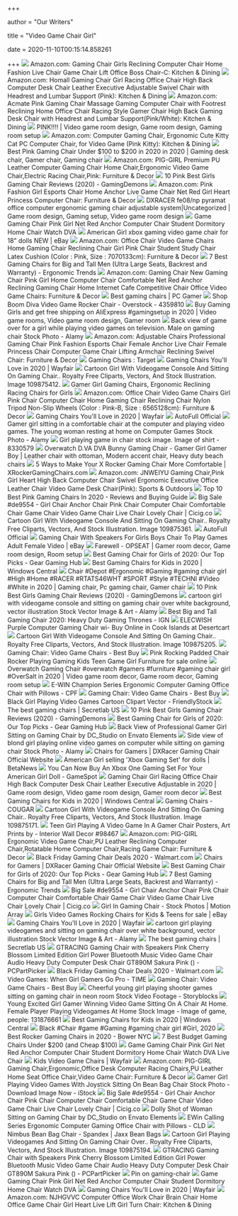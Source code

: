 +++
        
author = "Our Writers"
        
title = "Video Game Chair Girl"
        
date = 2020-11-10T00:15:14.858261
        
+++
[ ![](https://m.media-amazon.com/images/I/51x6Imb8aGL._AC_SS350_.jpg)](https://m.media-amazon.com/images/I/51x6Imb8aGL._AC_SS350_.jpg) Amazon.com: Gaming Chair Girls Reclining Computer Chair Home Fashion Live Chair  Game Chair Lift Office Boss Chair-C: Kitchen & Dining
[ ![](https://images-na.ssl-images-amazon.com/images/I/81UeyA7b1uL._AC_SL1500_.jpg)](https://images-na.ssl-images-amazon.com/images/I/81UeyA7b1uL._AC_SL1500_.jpg) Amazon.com: Homall Gaming Chair Girl Racing Office Chair High Back Computer  Desk Chair Leather Executive Adjustable Swivel Chair with Headrest and  Lumbar Support (Pink): Kitchen & Dining
[ ![](https://m.media-amazon.com/images/I/61933HEmueL._AC_SS350_.jpg)](https://m.media-amazon.com/images/I/61933HEmueL._AC_SS350_.jpg) Amazon.com: Acmate Pink Gaming Chair Massage Gaming Computer Chair with  Footrest Reclining Home Office Chair Racing Style Gamer Chair High Back  Gaming Desk Chair with Headrest and Lumbar Support(Pink/White): Kitchen &  Dining
[ ![](https://i.pinimg.com/originals/1c/49/d4/1c49d4a43421dc8e82b0df8d83cad3cc.jpg)](https://i.pinimg.com/originals/1c/49/d4/1c49d4a43421dc8e82b0df8d83cad3cc.jpg) PINK!!!! | Video game room design, Game room design, Gaming room setup
[ ![](https://images-na.ssl-images-amazon.com/images/I/51SwT6hfvAL._AC_SX522_.jpg)](https://images-na.ssl-images-amazon.com/images/I/51SwT6hfvAL._AC_SX522_.jpg) Amazon.com: Computer Gaming Chair, Ergonomic Cute Kitty Cat PC Computer  Chair, for Video Game (Pink Kitty): Kitchen & Dining
[ ![](https://i.pinimg.com/originals/d8/9c/69/d89c691ecf8f2a291186ed3ae12f6020.jpg)](https://i.pinimg.com/originals/d8/9c/69/d89c691ecf8f2a291186ed3ae12f6020.jpg) Best Pink Gaming Chair Under $100 to $200 in 2020 in 2020 | Gaming desk  chair, Gamer chair, Gaming chair
[ ![](https://images-na.ssl-images-amazon.com/images/I/512MemzOqaL._AC_SY355_.jpg)](https://images-na.ssl-images-amazon.com/images/I/512MemzOqaL._AC_SY355_.jpg) Amazon.com: PIG-GIRL Premium PU Leather Computer Gaming Chair Home Chair,Ergonomic  Video Game Chair,Electric Racing Chair,Pink: Furniture & Decor
[ ![](https://gamingdemons.com/wp-content/uploads/2020/02/Top-10-Pink-Best-Girls-Gaming-Chair-Reviews-min.jpg)](https://gamingdemons.com/wp-content/uploads/2020/02/Top-10-Pink-Best-Girls-Gaming-Chair-Reviews-min.jpg) 10 Pink Best Girls Gaming Chair Reviews (2020) - GamingDemons
[ ![](https://images-na.ssl-images-amazon.com/images/I/51y2ejOS7NL._AC_SY355_.jpg)](https://images-na.ssl-images-amazon.com/images/I/51y2ejOS7NL._AC_SY355_.jpg) Amazon.com: Pink Fashion Girl Esports Chair Home Anchor Live Game Chair Net  Red Girl Heart Princess Computer Chair: Furniture & Decor
[ ![](https://i.pinimg.com/originals/95/1f/6b/951f6bf0f3c4d059d92f22d00de22564.jpg)](https://i.pinimg.com/originals/95/1f/6b/951f6bf0f3c4d059d92f22d00de22564.jpg) DXRACER fe08/np pyramat office computer ergonomic gaming chair adjustable  system|Uncategorized | Game room design, Gaming setup, Video game room  design
[ ![](https://img.alicdn.com/i2/2493448590/TB29oRKn.l7MKJjSZFDXXaOEpXa_!!2493448590.jpg_640x640q90.jpg)](https://img.alicdn.com/i2/2493448590/TB29oRKn.l7MKJjSZFDXXaOEpXa_!!2493448590.jpg_640x640q90.jpg) Game Gaming Chair Pink Girl Net Red Anchor Computer Chair Student Dormitory  Home Chair Watch DVA
[ ![](https://i.ebayimg.com/images/g/gHYAAOSwSI5bYGC7/s-l400.jpg)](https://i.ebayimg.com/images/g/gHYAAOSwSI5bYGC7/s-l400.jpg) American Girl xbox gaming video game chair for 18" dolls NEW | eBay
[ ![](https://images-na.ssl-images-amazon.com/images/I/51Vp3ROe%2BNL._AC_SY355_.jpg)](https://images-na.ssl-images-amazon.com/images/I/51Vp3ROe%2BNL._AC_SY355_.jpg) Amazon.com: Office Chair Video Game Chairs Home Gaming Chair Reclining Chair  Girl Pink Chair Student Study Chair Latex Cushion (Color : Pink, Size :  7070133cm): Furniture & Decor
[ ![](http://ergonomictrends.com/wp-content/uploads/2019/02/AKRacing-Masters-Max-Gaming-Chair-review.jpg)](http://ergonomictrends.com/wp-content/uploads/2019/02/AKRacing-Masters-Max-Gaming-Chair-review.jpg) 7 Best Gaming Chairs for Big and Tall Men (Ultra Large Seats, Backrest and  Warranty) - Ergonomic Trends
[ ![](https://m.media-amazon.com/images/I/51lzymT8GVL._AC_SS350_.jpg)](https://m.media-amazon.com/images/I/51lzymT8GVL._AC_SS350_.jpg) Amazon.com: Gaming Chair New Gaming Chair Pink Girl Home Computer Chair  Comfortable Net Red Anchor Reclining Gaming Chair Home Internet Cafe  Competitive Chair Office Video Game Chairs: Furniture & Decor
[ ![](https://cdn.mos.cms.futurecdn.net/eTsGaLnVkpozHC9CqhA6dK-1200-80.jpg)](https://cdn.mos.cms.futurecdn.net/eTsGaLnVkpozHC9CqhA6dK-1200-80.jpg) Best gaming chairs | PC Gamer
[ ![](https://ak1.ostkcdn.com/images/products/P12329762.jpg?impolicy=medium)](https://ak1.ostkcdn.com/images/products/P12329762.jpg?impolicy=medium) Shop Boom Diva Video Game Rocker Chair - Overstock - 4359810
[ ![](https://i.pinimg.com/originals/67/08/4b/67084bf3def1625c11996bbd653cb4db.jpg)](https://i.pinimg.com/originals/67/08/4b/67084bf3def1625c11996bbd653cb4db.jpg) Buy Gaming Girls and get free shipping on AliExpress #gamingsetup in 2020 | Video  game rooms, Video game room design, Gamer room
[ ![](https://c8.alamy.com/comp/2AAPB6N/back-view-of-game-over-for-a-girl-while-playing-video-games-on-television-male-on-gaming-chair-2AAPB6N.jpg)](https://c8.alamy.com/comp/2AAPB6N/back-view-of-game-over-for-a-girl-while-playing-video-games-on-television-male-on-gaming-chair-2AAPB6N.jpg) Back view of game over for a girl while playing video games on television.  Male on gaming chair Stock Photo - Alamy
[ ![](https://images-na.ssl-images-amazon.com/images/I/51Pi0TbzCFL._AC_SY355_.jpg)](https://images-na.ssl-images-amazon.com/images/I/51Pi0TbzCFL._AC_SY355_.jpg) Amazon.com: Adjustable Chairs Professional Gaming Chair Pink Fashion  Esports Chair Female Anchor Live Chair Female Princess Chair Computer Game  Chair Lifting Armchair Reclining Swivel Chair: Furniture & Decor
[ ![](https://target.scene7.com/is/image/Target/1_ConsoleGamingChair_SB-201016-1602865933492?wid=1100&qlt=60&fmt=pjpeg)](https://target.scene7.com/is/image/Target/1_ConsoleGamingChair_SB-201016-1602865933492?wid=1100&qlt=60&fmt=pjpeg) Gaming Chairs : Target
[ ![](https://secure.img1-fg.wfcdn.com/im/45393547/resize-h600-w600%5Ecompr-r85/3137/31377768/Gaming+Chairs.jpg)](https://secure.img1-fg.wfcdn.com/im/45393547/resize-h600-w600%5Ecompr-r85/3137/31377768/Gaming+Chairs.jpg) Gaming Chairs You'll Love in 2020 | Wayfair
[ ![](https://previews.123rf.com/images/djvstock/djvstock1809/djvstock180909634/109875412-cartoon-girl-with-videogame-console-and-sitting-on-gaming-chair-over-white-background-vector-illustr.jpg)](https://previews.123rf.com/images/djvstock/djvstock1809/djvstock180909634/109875412-cartoon-girl-with-videogame-console-and-sitting-on-gaming-chair-over-white-background-vector-illustr.jpg) Cartoon Girl With Videogame Console And Sitting On Gaming Chair.. Royalty  Free Cliparts, Vectors, And Stock Illustration. Image 109875412.
[ ![](http://cdn.shopify.com/s/files/1/0356/8346/7396/products/ilmRhmmQ.jpg?v=1595996188)](http://cdn.shopify.com/s/files/1/0356/8346/7396/products/ilmRhmmQ.jpg?v=1595996188) Gamer Girl Gaming Chairs, Ergonomic Reclining Racing Chairs for Girls
[ ![](https://m.media-amazon.com/images/I/51ZjHSqkhNL._AC_UL400_.jpg)](https://m.media-amazon.com/images/I/51ZjHSqkhNL._AC_UL400_.jpg) Amazon.com: Office Chair Video Game Chairs Girl Pink Chair Computer Chair  Home Gaming Chair Reclining Chair Nylon Tripod Non-Slip Wheels (Color :  Pink-B, Size : 6565128cm): Furniture & Decor
[ ![](https://secure.img1-fg.wfcdn.com/im/38680718/resize-h310-w310%5Ecompr-r85/1000/100000327/pc-racing-game-chair.jpg)](https://secure.img1-fg.wfcdn.com/im/38680718/resize-h310-w310%5Ecompr-r85/1000/100000327/pc-racing-game-chair.jpg) Gaming Chairs You'll Love in 2020 | Wayfair
[ ![](https://cdn.shopify.com/s/files/1/0303/9805/4531/products/3_1024x1024.jpg?v=1590117285)](https://cdn.shopify.com/s/files/1/0303/9805/4531/products/3_1024x1024.jpg?v=1590117285) AutoFull Official
[ ![](https://c8.alamy.com/comp/PD9G7D/gamer-girl-sitting-in-a-comfortable-chair-at-the-computer-and-playing-video-games-the-young-woman-resting-at-home-on-computer-games-PD9G7D.jpg)](https://c8.alamy.com/comp/PD9G7D/gamer-girl-sitting-in-a-comfortable-chair-at-the-computer-and-playing-video-games-the-young-woman-resting-at-home-on-computer-games-PD9G7D.jpg) Gamer girl sitting in a comfortable chair at the computer and playing video  games. The young woman resting at home on Computer Games Stock Photo - Alamy
[ ![](https://thumbs.dreamstime.com/z/girl-playing-game-chair-8330579.jpg)](https://thumbs.dreamstime.com/z/girl-playing-game-chair-8330579.jpg) Girl playing game in chair stock image. Image of shirt - 8330579
[ ![](https://i.pinimg.com/736x/91/b9/ad/91b9ad447649a8bac99492112c654f2e.jpg)](https://i.pinimg.com/736x/91/b9/ad/91b9ad447649a8bac99492112c654f2e.jpg) Overwatch D.VA DVA Bunny Gaming Chair - Gamer Girl Gamer Boy | Leather chair  with ottoman, Modern accent chair, Heavy duty beach chairs
[ ![](https://xrockergamingchairs.com/wp-content/uploads/2014/12/Girl-in-X-Rocker.jpg)](https://xrockergamingchairs.com/wp-content/uploads/2014/12/Girl-in-X-Rocker.jpg) 5 Ways to Make Your X Rocker Gaming Chair More Comfortable |  XRockerGamingChairs.com
[ ![](https://images-na.ssl-images-amazon.com/images/I/61iybfQaYlL._AC_SL1000_.jpg)](https://images-na.ssl-images-amazon.com/images/I/61iybfQaYlL._AC_SL1000_.jpg) Amazon.com: JNWEIYU Gaming Chair,Pink Girl Heart High Back Computer Chair  Swivel Ergonomic Executive Office Leather Chair Video Game Desk Chair(Pink):  Sports & Outdoors
[ ![](https://alphatoplist.com/wp-content/uploads/2020/03/1.-GTRACING-Gaming-Chair-with-Speakers-Pink-Cherry-BlossomGirl-Power-Bluetooth-Music-Video-Game-Chair-Audio.jpg)](https://alphatoplist.com/wp-content/uploads/2020/03/1.-GTRACING-Gaming-Chair-with-Speakers-Pink-Cherry-BlossomGirl-Power-Bluetooth-Music-Video-Game-Chair-Audio.jpg) Top 10 Best Pink Gaming Chairs In 2020 - Reviews and Buying Guide
[ ![](https://i3.wp.com/ae01.alicdn.com/kf/Haa277bd89303420daff0bebc75cd231af/Girl-Chair-Anchor-Chair-Pink-Chair-Computer-Chair-Comfortable-Chair-Game-Chair-Video-Game-Chair-Live.jpg_640x640.jpg)](https://i3.wp.com/ae01.alicdn.com/kf/Haa277bd89303420daff0bebc75cd231af/Girl-Chair-Anchor-Chair-Pink-Chair-Computer-Chair-Comfortable-Chair-Game-Chair-Video-Game-Chair-Live.jpg_640x640.jpg) Big Sale #de9554 - Girl Chair Anchor Chair Pink Chair Computer Chair  Comfortable Chair Game Chair Video Game Chair Live Chair Lovely Chair |  Cicig.co
[ ![](https://previews.123rf.com/images/djvstock/djvstock1809/djvstock180909582/109875361-cartoon-girl-with-videogame-console-and-sitting-on-gaming-chair-over-white-background-vector-illustr.jpg)](https://previews.123rf.com/images/djvstock/djvstock1809/djvstock180909582/109875361-cartoon-girl-with-videogame-console-and-sitting-on-gaming-chair-over-white-background-vector-illustr.jpg) Cartoon Girl With Videogame Console And Sitting On Gaming Chair.. Royalty  Free Cliparts, Vectors, And Stock Illustration. Image 109875361.
[ ![](https://cdn.shopify.com/s/files/1/0303/9805/4531/products/1_1024x1024.jpg?v=1590117270)](https://cdn.shopify.com/s/files/1/0303/9805/4531/products/1_1024x1024.jpg?v=1590117270) AutoFull Official
[ ![](https://i.ebayimg.com/images/g/45IAAOSwNqxcONg~/s-l300.jpg)](https://i.ebayimg.com/images/g/45IAAOSwNqxcONg~/s-l300.jpg) Gaming Chair With Speakers For Girls Boys Chair To Play Games Adult Female  Video | eBay
[ ![](https://i.pinimg.com/originals/12/12/95/12129512d028c6fff88ea2768c591cfd.png)](https://i.pinimg.com/originals/12/12/95/12129512d028c6fff88ea2768c591cfd.png) Farewell - OPSEAT | Gamer room decor, Game room design, Room setup
[ ![](https://m.media-amazon.com/images/I/410tcaqkLgL.jpg)](https://m.media-amazon.com/images/I/410tcaqkLgL.jpg) Best Gaming Chair for Girls of 2020: Our Top Picks - Gear Gaming Hub
[ ![](https://www.windowscentral.com/sites/wpcentral.com/files/styles/w1600h900crop/public/field/image/2020/01/best-gaming-chair-kids.jpg)](https://www.windowscentral.com/sites/wpcentral.com/files/styles/w1600h900crop/public/field/image/2020/01/best-gaming-chair-kids.jpg) Best Gaming Chairs for Kids in 2020 | Windows Central
[ ![](https://i.pinimg.com/originals/24/07/33/24073309cee6f15644a1f9a74aedc8bb.jpg)](https://i.pinimg.com/originals/24/07/33/24073309cee6f15644a1f9a74aedc8bb.jpg) Chair #Depot #Ergonomic #Gaming #gaming chair girl #High #Home #RACER  #RTATS46WHT #SPORT #Style #TECHNI #Video #White in 2020 | Gaming chair, Pc gaming  chair, Gamer chair
[ ![](https://gamingdemons.com/wp-content/uploads/2020/05/UOMAX-Gaming-Chair-Review-620x330.jpg)](https://gamingdemons.com/wp-content/uploads/2020/05/UOMAX-Gaming-Chair-Review-620x330.jpg) 10 Pink Best Girls Gaming Chair Reviews (2020) - GamingDemons
[ ![](https://c8.alamy.com/comp/PP07JT/cartoon-girl-with-videogame-console-and-sitting-on-gaming-chair-over-white-background-vector-illustration-PP07JT.jpg)](https://c8.alamy.com/comp/PP07JT/cartoon-girl-with-videogame-console-and-sitting-on-gaming-chair-over-white-background-vector-illustration-PP07JT.jpg) cartoon girl with videogame console and sitting on gaming chair over white  background, vector illustration Stock Vector Image & Art - Alamy
[ ![](https://assets1.ignimgs.com/2018/07/17/chairs-1280-1531848348506.jpg)](https://assets1.ignimgs.com/2018/07/17/chairs-1280-1531848348506.jpg) Best Big and Tall Gaming Chair 2020: Heavy Duty Gaming Thrones - IGN
[ ![](https://m.media-amazon.com/images/I/41cx3axsHrL.jpg)](https://m.media-amazon.com/images/I/41cx3axsHrL.jpg) ELECWISH Purple Computer Gaming Chair wi- Buy Online in Cook Islands at  Desertcart
[ ![](https://previews.123rf.com/images/djvstock/djvstock1809/djvstock180909433/109875205-cartoon-girl-with-videogame-console-and-sitting-on-gaming-chair-over-white-background-vector-illustr.jpg)](https://previews.123rf.com/images/djvstock/djvstock1809/djvstock180909433/109875205-cartoon-girl-with-videogame-console-and-sitting-on-gaming-chair-over-white-background-vector-illustr.jpg) Cartoon Girl With Videogame Console And Sitting On Gaming Chair.. Royalty  Free Cliparts, Vectors, And Stock Illustration. Image 109875205.
[ ![](https://pisces.bbystatic.com/image2/BestBuy_US/Gallery/flex_On-Sale-gaming-chair-EVN-173666-0415-der-149983.jpg;maxHeight=920;maxWidth=920)](https://pisces.bbystatic.com/image2/BestBuy_US/Gallery/flex_On-Sale-gaming-chair-EVN-173666-0415-der-149983.jpg;maxHeight=920;maxWidth=920) Gaming Chair: Video Game Chairs - Best Buy
[ ![](https://i.ebayimg.com/images/g/luoAAOSwMAxdxocJ/s-l1600.jpg)](https://i.ebayimg.com/images/g/luoAAOSwMAxdxocJ/s-l1600.jpg) Pink Rocking Padded Chair Rocker Playing Gaming Kids Teen Game Girl  Furniture for sale online
[ ![](https://i.pinimg.com/564x/02/2c/15/022c1522cee4072c40a6967a98a947d0.jpg)](https://i.pinimg.com/564x/02/2c/15/022c1522cee4072c40a6967a98a947d0.jpg) Overwatch Gaming Chair #overwatch #gamers #furniture #gaming chair girl  #OverSalt in 2020 | Video game room decor, Game room decor, Gaming room  setup
[ ![](https://reviews.ewinracing.com/media/upload/20181018/BBF-3.jpg)](https://reviews.ewinracing.com/media/upload/20181018/BBF-3.jpg) E-WIN Champion Series Ergonomic Computer Gaming Office Chair with Pillows -  CPF
[ ![](https://pisces.bbystatic.com/image2/BestBuy_US/Gallery/flex_Under-250-gaming-chair-EVN-173666-0415-der-149982.jpg;maxHeight=920;maxWidth=920)](https://pisces.bbystatic.com/image2/BestBuy_US/Gallery/flex_Under-250-gaming-chair-EVN-173666-0415-der-149982.jpg;maxHeight=920;maxWidth=920) Gaming Chair: Video Game Chairs - Best Buy
[ ![](https://friendlystock.com/wp-content/uploads/2018/09/8-black-girl-playing-video-games-cartoon-clipart.jpg)](https://friendlystock.com/wp-content/uploads/2018/09/8-black-girl-playing-video-games-cartoon-clipart.jpg) Black Girl Playing Video Games Cartoon Clipart Vector - FriendlyStock
[ ![](https://cdn.shopify.com/s/files/1/1640/2231/files/turntable_2020_OM_pu_stark_2-min_250x.jpg?v=5236816736674398847)](https://cdn.shopify.com/s/files/1/1640/2231/files/turntable_2020_OM_pu_stark_2-min_250x.jpg?v=5236816736674398847) The best gaming chairs | Secretlab US
[ ![](https://ws-na.amazon-adsystem.com/widgets/q?_encoding=UTF8&ASIN=B079RYHD2G&Format=_SL250_&ID=AsinImage&MarketPlace=US&ServiceVersion=20070822&WS=1&tag=gamingdemons-20&language=en_US)](https://ws-na.amazon-adsystem.com/widgets/q?_encoding=UTF8&ASIN=B079RYHD2G&Format=_SL250_&ID=AsinImage&MarketPlace=US&ServiceVersion=20070822&WS=1&tag=gamingdemons-20&language=en_US) 10 Pink Best Girls Gaming Chair Reviews (2020) - GamingDemons
[ ![](https://geargaminghub.com/wp-content/uploads/2020/07/Best-Gaming-Chair-for-Girls-geargaminghub.com_.jpeg)](https://geargaminghub.com/wp-content/uploads/2020/07/Best-Gaming-Chair-for-Girls-geargaminghub.com_.jpeg) Best Gaming Chair for Girls of 2020: Our Top Picks - Gear Gaming Hub
[ ![](https://elements-video-cover-images-0.imgix.net/files/74cd82a8-bba4-4df2-a456-6761048dac30/inline_image_preview.jpg?auto=compress&crop=edges&fit=crop&fm=jpeg&h=800&w=1200&s=a1a69da01fc3681d419d9cefc3c4a8d3)](https://elements-video-cover-images-0.imgix.net/files/74cd82a8-bba4-4df2-a456-6761048dac30/inline_image_preview.jpg?auto=compress&crop=edges&fit=crop&fm=jpeg&h=800&w=1200&s=a1a69da01fc3681d419d9cefc3c4a8d3) Back View of Professional Gamer Girl Sitting on Gaming Chair by DC_Studio  on Envato Elements
[ ![](https://c8.alamy.com/comp/2AE1PW1/side-view-of-blond-girl-playing-online-video-games-on-computer-while-sitting-on-gaming-chair-2AE1PW1.jpg)](https://c8.alamy.com/comp/2AE1PW1/side-view-of-blond-girl-playing-online-video-games-on-computer-while-sitting-on-gaming-chair-2AE1PW1.jpg) Side view of blond girl playing online video games on computer while  sitting on gaming chair Stock Photo - Alamy
[ ![](https://d347qe3jx1i9dl.cloudfront.net/item/42b2d231-cd13-4db8-91a6-654c196f8a72/title/956.jpg)](https://d347qe3jx1i9dl.cloudfront.net/item/42b2d231-cd13-4db8-91a6-654c196f8a72/title/956.jpg) Chairs for Gamers | DXRacer Gaming Chair Official Website
[ ![](https://betanews.com/wp-content/uploads/2018/06/FRH97_Gaming_Chair_3.jpeg)](https://betanews.com/wp-content/uploads/2018/06/FRH97_Gaming_Chair_3.jpeg) American Girl selling 'Xbox Gaming Set' for dolls | BetaNews
[ ![](https://static.gamespot.com/uploads/original/1587/15875866/3404504-frh97_gaming_chair_1.jpeg)](https://static.gamespot.com/uploads/original/1587/15875866/3404504-frh97_gaming_chair_1.jpeg) You Can Now Buy An Xbox One Gaming Set For Your American Girl Doll -  GameSpot
[ ![](https://i.pinimg.com/originals/b5/81/fe/b581febf8eef98b14d40cb2ea2b14c73.jpg)](https://i.pinimg.com/originals/b5/81/fe/b581febf8eef98b14d40cb2ea2b14c73.jpg) Gaming Chair Girl Racing Office Chair High Back Computer Desk Chair Leather  Executive Adjustable in 2020 | Game room design, Video game room design,  Gamer room decor
[ ![](https://www.windowscentral.com/sites/wpcentral.com/files/styles/large/public/field/image/2020/06/ofm-gaming-chair-lifestyle.jpg)](https://www.windowscentral.com/sites/wpcentral.com/files/styles/large/public/field/image/2020/06/ofm-gaming-chair-lifestyle.jpg) Best Gaming Chairs for Kids in 2020 | Windows Central
[ ![](https://cougargaming.com/_cgrwdr_/wwdpp/wp-content/uploads/2020/05/argo-1.png)](https://cougargaming.com/_cgrwdr_/wwdpp/wp-content/uploads/2020/05/argo-1.png) Gaming Chairs - COUGAR
[ ![](https://previews.123rf.com/images/djvstock/djvstock1809/djvstock180909398/109875171-cartoon-girl-with-videogame-console-and-sitting-on-gaming-chair-over-white-background-vector-illustr.jpg)](https://previews.123rf.com/images/djvstock/djvstock1809/djvstock180909398/109875171-cartoon-girl-with-videogame-console-and-sitting-on-gaming-chair-over-white-background-vector-illustr.jpg) Cartoon Girl With Videogame Console And Sitting On Gaming Chair.. Royalty  Free Cliparts, Vectors, And Stock Illustration. Image 109875171.
[ ![](https://images.clipartof.com/small/98467-Teen-Girl-Playing-A-Video-Game-In-A-Gamer-Chair-Poster-Art-Print.jpg)](https://images.clipartof.com/small/98467-Teen-Girl-Playing-A-Video-Game-In-A-Gamer-Chair-Poster-Art-Print.jpg) Teen Girl Playing A Video Game In A Gamer Chair Posters, Art Prints by -  Interior Wall Decor #98467
[ ![](https://images-na.ssl-images-amazon.com/images/I/51CSX0yQeEL._AC_SX355_.jpg)](https://images-na.ssl-images-amazon.com/images/I/51CSX0yQeEL._AC_SX355_.jpg) Amazon.com: PIG-GIRL Ergonomic Video Game Chair,PU Leather Reclining Computer  Chair,Rotatable Home Computer Chair,Racing Game Chair: Furniture & Decor
[ ![](https://i5.walmartimages.com/asr/cdc3f200-65ff-4465-bdc6-106804a22f88.985e9601d21b8031922ef9e2103b0829.jpeg?odnHeight=200&odnWidth=200&odnBg=ffffff)](https://i5.walmartimages.com/asr/cdc3f200-65ff-4465-bdc6-106804a22f88.985e9601d21b8031922ef9e2103b0829.jpeg?odnHeight=200&odnWidth=200&odnBg=ffffff) Black Friday Gaming Chair Deals 2020 - Walmart.com
[ ![](https://d347qe3jx1i9dl.cloudfront.net/item/2cbe33a2-d604-42f7-9855-72b2c61ac72e/title/956.jpg)](https://d347qe3jx1i9dl.cloudfront.net/item/2cbe33a2-d604-42f7-9855-72b2c61ac72e/title/956.jpg) Chairs for Gamers | DXRacer Gaming Chair Official Website
[ ![](https://m.media-amazon.com/images/I/41FbsdjVObL.jpg)](https://m.media-amazon.com/images/I/41FbsdjVObL.jpg) Best Gaming Chair for Girls of 2020: Our Top Picks - Gear Gaming Hub
[ ![](http://ergonomictrends.com/wp-content/uploads/2019/02/best-gaming-chairs-big-tall-men.jpg)](http://ergonomictrends.com/wp-content/uploads/2019/02/best-gaming-chairs-big-tall-men.jpg) 7 Best Gaming Chairs for Big and Tall Men (Ultra Large Seats, Backrest and  Warranty) - Ergonomic Trends
[ ![](https://i3.wp.com/ae01.alicdn.com/kf/H94145891b4454cf889d9cddcd59a5f38P/Girl-Chair-Anchor-Chair-Pink-Chair-Computer-Chair-Comfortable-Chair-Game-Chair-Video-Game-Chair-Live.jpg_640x640.jpg)](https://i3.wp.com/ae01.alicdn.com/kf/H94145891b4454cf889d9cddcd59a5f38P/Girl-Chair-Anchor-Chair-Pink-Chair-Computer-Chair-Comfortable-Chair-Game-Chair-Video-Game-Chair-Live.jpg_640x640.jpg) Big Sale #de9554 - Girl Chair Anchor Chair Pink Chair Computer Chair  Comfortable Chair Game Chair Video Game Chair Live Chair Lovely Chair |  Cicig.co
[ ![](https://motionarray.imgix.net/preview-407706-QJfOV4oYnIbCFB94-large.jpg?w=1400&q=60&fit=max&auto=format)](https://motionarray.imgix.net/preview-407706-QJfOV4oYnIbCFB94-large.jpg?w=1400&q=60&fit=max&auto=format) Girl In Gaming Chair - Stock Photos | Motion Array
[ ![](https://i.ebayimg.com/thumbs/images/g/I5EAAOSwRkhe-KR~/s-l225.jpg)](https://i.ebayimg.com/thumbs/images/g/I5EAAOSwRkhe-KR~/s-l225.jpg) Girls Video Games Rocking Chairs for Kids & Teens for sale | eBay
[ ![](https://secure.img1-fg.wfcdn.com/im/69907742/compr-r85/1212/121270724/default.jpg)](https://secure.img1-fg.wfcdn.com/im/69907742/compr-r85/1212/121270724/default.jpg) Gaming Chairs You'll Love in 2020 | Wayfair
[ ![](https://c8.alamy.com/comp/PP02J7/cartoon-girl-playing-videogames-and-sitting-on-gaming-chair-over-white-background-vector-illustration-PP02J7.jpg)](https://c8.alamy.com/comp/PP02J7/cartoon-girl-playing-videogames-and-sitting-on-gaming-chair-over-white-background-vector-illustration-PP02J7.jpg) cartoon girl playing videogames and sitting on gaming chair over white  background, vector illustration Stock Vector Image & Art - Alamy
[ ![](https://cdn.shopify.com/s/files/1/1640/2231/t/296/assets/home-about-min.jpg?v=15469314744188955009)](https://cdn.shopify.com/s/files/1/1640/2231/t/296/assets/home-about-min.jpg?v=15469314744188955009) The best gaming chairs | Secretlab US
[ ![](https://images-na.ssl-images-amazon.com/images/I/41RexVqaJlL.jpg)](https://images-na.ssl-images-amazon.com/images/I/41RexVqaJlL.jpg) GTRACING Gaming Chair with Speakers Pink Cherry Blossom Limited Edition  Girl Power Bluetooth Music Video Game Chair Audio Heavy Duty Computer Desk  Chair GT890M Sakura Pink () - PCPartPicker
[ ![](https://i5.walmartimages.com/asr/26a1b339-6032-495a-90e6-5246599893a7_1.896558ee30516fcfdfba1cf9578fff01.jpeg?odnHeight=200&odnWidth=200&odnBg=ffffff)](https://i5.walmartimages.com/asr/26a1b339-6032-495a-90e6-5246599893a7_1.896558ee30516fcfdfba1cf9578fff01.jpeg?odnHeight=200&odnWidth=200&odnBg=ffffff) Black Friday Gaming Chair Deals 2020 - Walmart.com
[ ![](http://img.timeinc.net/time/daily/2010/1010/360_katherine_gunn_1007.jpg)](http://img.timeinc.net/time/daily/2010/1010/360_katherine_gunn_1007.jpg) Video Games: When Girl Gamers Go Pro - TIME
[ ![](https://pisces.bbystatic.com/image2/BestBuy_US/Gallery/flex_Weight-gaming-chair-EVN-173666-0415-der-149981.jpg;maxHeight=920;maxWidth=920)](https://pisces.bbystatic.com/image2/BestBuy_US/Gallery/flex_Weight-gaming-chair-EVN-173666-0415-der-149981.jpg;maxHeight=920;maxWidth=920) Gaming Chair: Video Game Chairs - Best Buy
[ ![](https://dm0qx8t0i9gc9.cloudfront.net/thumbnails/video/BgrICs-NZj4hksnn3/videoblocks-cheerful-young-girl-playing-shooter-games-sitting-on-gaming-chair-in-neon-room_rzxqkjndlu_thumbnail-1080_01.png)](https://dm0qx8t0i9gc9.cloudfront.net/thumbnails/video/BgrICs-NZj4hksnn3/videoblocks-cheerful-young-girl-playing-shooter-games-sitting-on-gaming-chair-in-neon-room_rzxqkjndlu_thumbnail-1080_01.png) Cheerful young girl playing shooter games sitting on gaming chair in neon  room Stock Video Footage - Storyblocks
[ ![](https://thumbs.dreamstime.com/z/young-excited-girl-gamer-winning-video-game-sitting-chair-home-female-player-playing-videogames-home-young-excited-girl-131876661.jpg)](https://thumbs.dreamstime.com/z/young-excited-girl-gamer-winning-video-game-sitting-chair-home-female-player-playing-videogames-home-young-excited-girl-131876661.jpg) Young Excited Girl Gamer Winning Video Game Sitting On A Chair At Home.  Female Player Playing Videogames At Home Stock Image - Image of game,  people: 131876661
[ ![](https://www.windowscentral.com/sites/wpcentral.com/files/styles/large/public/field/image/2020/06/x-rocker-pro-series-h3-lifestyle.jpg)](https://www.windowscentral.com/sites/wpcentral.com/files/styles/large/public/field/image/2020/06/x-rocker-pro-series-h3-lifestyle.jpg) Best Gaming Chairs for Kids in 2020 | Windows Central
[ ![](https://i.pinimg.com/originals/5d/e4/aa/5de4aa9a16c386e7e1c2e43d4447b58c.png)](https://i.pinimg.com/originals/5d/e4/aa/5de4aa9a16c386e7e1c2e43d4447b58c.png) Black #Chair #game #Gaming #gaming chair girl #Girl, 2020
[ ![](https://bowernyc.com/wp-content/uploads/2020/09/iStock-1145423336-1-1.jpg)](https://bowernyc.com/wp-content/uploads/2020/09/iStock-1145423336-1-1.jpg) Best Rocker Gaming Chairs in 2020 - Bower NYC
[ ![](https://m.media-amazon.com/images/I/41mgnrZC3DL.jpg)](https://m.media-amazon.com/images/I/41mgnrZC3DL.jpg) 7 Best Budget Gaming Chairs Under $200 (and Cheap $100)
[ ![](https://img.alicdn.com/imgextra/i4/2493448590/TB2oNHahH3XS1JjSZFFXXcvupXa_!!2493448590.jpg_640x640q90.jpg)](https://img.alicdn.com/imgextra/i4/2493448590/TB2oNHahH3XS1JjSZFFXXcvupXa_!!2493448590.jpg_640x640q90.jpg) Game Gaming Chair Pink Girl Net Red Anchor Computer Chair Student Dormitory  Home Chair Watch DVA Live Chair
[ ![](https://secure.img1-fg.wfcdn.com/im/42510540/resize-h600-w600%5Ecompr-r85/8405/84059308/Racer+Video+Gaming+Chair.jpg)](https://secure.img1-fg.wfcdn.com/im/42510540/resize-h600-w600%5Ecompr-r85/8405/84059308/Racer+Video+Gaming+Chair.jpg) Kids Video Game Chairs | Wayfair
[ ![](https://images-na.ssl-images-amazon.com/images/I/51P98Lvg52L._AC_SY355_.jpg)](https://images-na.ssl-images-amazon.com/images/I/51P98Lvg52L._AC_SY355_.jpg) Amazon.com: PIG-GIRL Gaming Chair,Ergonomic,Office Desk Computer Racing  Chairs,PU Leather Home Seat Office Chair,Video Game Chair: Furniture & Decor
[ ![](https://media.istockphoto.com/photos/gamer-girl-playing-video-games-with-joystick-sitting-on-bean-bag-picture-id687360576)](https://media.istockphoto.com/photos/gamer-girl-playing-video-games-with-joystick-sitting-on-bean-bag-picture-id687360576) Gamer Girl Playing Video Games With Joystick Sitting On Bean Bag Chair  Stock Photo - Download Image Now - iStock
[ ![](https://i3.wp.com/ae01.alicdn.com/kf/Ha99634803af744618e26f2a777bfd668I/Girl-Chair-Anchor-Chair-Pink-Chair-Computer-Chair-Comfortable-Chair-Game-Chair-Video-Game-Chair-Live.jpg_640x640.jpg)](https://i3.wp.com/ae01.alicdn.com/kf/Ha99634803af744618e26f2a777bfd668I/Girl-Chair-Anchor-Chair-Pink-Chair-Computer-Chair-Comfortable-Chair-Game-Chair-Video-Game-Chair-Live.jpg_640x640.jpg) Big Sale #de9554 - Girl Chair Anchor Chair Pink Chair Computer Chair  Comfortable Chair Game Chair Video Game Chair Live Chair Lovely Chair |  Cicig.co
[ ![](https://elements-video-cover-images-0.imgix.net/files/7d72d9af-4c06-4bd5-9f70-906f2061769f/inline_image_preview.jpg?auto=compress&crop=edges&fit=crop&fm=jpeg&h=800&w=1200&s=eaace7d108ec9407f1b50c19fe522784)](https://elements-video-cover-images-0.imgix.net/files/7d72d9af-4c06-4bd5-9f70-906f2061769f/inline_image_preview.jpg?auto=compress&crop=edges&fit=crop&fm=jpeg&h=800&w=1200&s=eaace7d108ec9407f1b50c19fe522784) Dolly Shot of Woman Sitting on Gaming Chair by DC_Studio on Envato Elements
[ ![](https://m.ewinracing.com/393-large_default/ewin-calling-series-ergonomic-computer-gaming-office-chair-with-pillows-cld.jpg)](https://m.ewinracing.com/393-large_default/ewin-calling-series-ergonomic-computer-gaming-office-chair-with-pillows-cld.jpg) EWin Calling Series Ergonomic Computer Gaming Office Chair with Pillows -  CLD
[ ![](https://www.jaxxbeanbags.com/media/catalog/product/cache/8/image/1400x/17f82f742ffe127f42dca9de82fb58b1/m/i/mi5a7587-edit.jpg)](https://www.jaxxbeanbags.com/media/catalog/product/cache/8/image/1400x/17f82f742ffe127f42dca9de82fb58b1/m/i/mi5a7587-edit.jpg) Nimbus Bean Bag Chair - Spandex | Jaxx Bean Bags
[ ![](https://previews.123rf.com/images/djvstock/djvstock1809/djvstock180909421/109875194-cartoon-girl-playing-videogames-and-sitting-on-gaming-chair-over-white-background-vector-illustratio.jpg)](https://previews.123rf.com/images/djvstock/djvstock1809/djvstock180909421/109875194-cartoon-girl-playing-videogames-and-sitting-on-gaming-chair-over-white-background-vector-illustratio.jpg) Cartoon Girl Playing Videogames And Sitting On Gaming Chair Over.. Royalty  Free Cliparts, Vectors, And Stock Illustration. Image 109875194.
[ ![](https://images-na.ssl-images-amazon.com/images/I/41CzqckaY7L.jpg)](https://images-na.ssl-images-amazon.com/images/I/41CzqckaY7L.jpg) GTRACING Gaming Chair with Speakers Pink Cherry Blossom Limited Edition  Girl Power Bluetooth Music Video Game Chair Audio Heavy Duty Computer Desk  Chair GT890M Sakura Pink () - PCPartPicker
[ ![](https://i.pinimg.com/474x/6a/71/6f/6a716f0f01ecef6ab0772567e5067800.jpg)](https://i.pinimg.com/474x/6a/71/6f/6a716f0f01ecef6ab0772567e5067800.jpg) Pin on gaming-chair
[ ![](https://img.alicdn.com/i4/2493448590/TB2gLySgvMTUeJjSZFKXXagopXa_!!2493448590.jpg_640x640q90.jpg)](https://img.alicdn.com/i4/2493448590/TB2gLySgvMTUeJjSZFKXXagopXa_!!2493448590.jpg_640x640q90.jpg) Game Gaming Chair Pink Girl Net Red Anchor Computer Chair Student Dormitory  Home Chair Watch DVA
[ ![](https://secure.img1-fg.wfcdn.com/im/36124313/compr-r85/1236/123651416/default.jpg)](https://secure.img1-fg.wfcdn.com/im/36124313/compr-r85/1236/123651416/default.jpg) Gaming Chairs You'll Love in 2020 | Wayfair
[ ![](https://images-na.ssl-images-amazon.com/images/I/51sKYl4VPNL._AC_SX569_.jpg)](https://images-na.ssl-images-amazon.com/images/I/51sKYl4VPNL._AC_SX569_.jpg) Amazon.com: NJHGVVC Computer Office Work Chair Brain Chair Home Office Game  Chair Girl Heart Live Lift Girl Turn Chair: Kitchen & Dining
